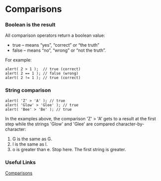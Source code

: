# Comparisons

### Boolean is the result

All comparison operators return a boolean value:

 - true – means “yes”, “correct” or “the truth”
 - false – means “no”, “wrong” or “not the truth”.

For example:

    alert( 2 > 1 );  // true (correct)
    alert( 2 == 1 ); // false (wrong)
    alert( 2 != 1 ); // true (correct)

### String comparison

    alert( 'Z' > 'A' ); // true
    alert( 'Glow' > 'Glee' ); // true
    alert( 'Bee' > 'Be' ); // true

In the examples above, the comparison 'Z' > 'A' gets to a result at the first step while the strings 'Glow' and 'Glee' are compared character-by-character:

1. G is the same as G.  
2. l is the same as l.
3. o is greater than e. Stop here. The first string is greater.


### Useful Links

[Comparisons](https://javascript.info/comparison)
